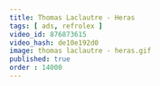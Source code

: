 ```yaml
---
title: Thomas Laclautre - Heras
tags: [ ads, refrolex ]
video_id: 876873615
video_hash: de10e192d0
image: thomas laclautre - heras.gif
published: true
order : 14000
---
```

